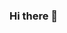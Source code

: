 ### Hi there 👋

<!--
**Lpeters67/Lpeters67** is a ✨ _special_ ✨ repository because its `README.md` (this file) appears on your GitHub profile.

Here are some ideas to get you started:

- 🔭 I’m currently working on ... Degree
- 🌱 I’m currently learning..Information Technology
- 👯 I’m looking to collaborate on ... a team
- 🤔 I’m looking for help with ... code
- 💬 Ask me about ...
- 📫 How to reach me: ...
- 😄 Pronouns: ...
- ⚡ Fun fact: ...
-->
